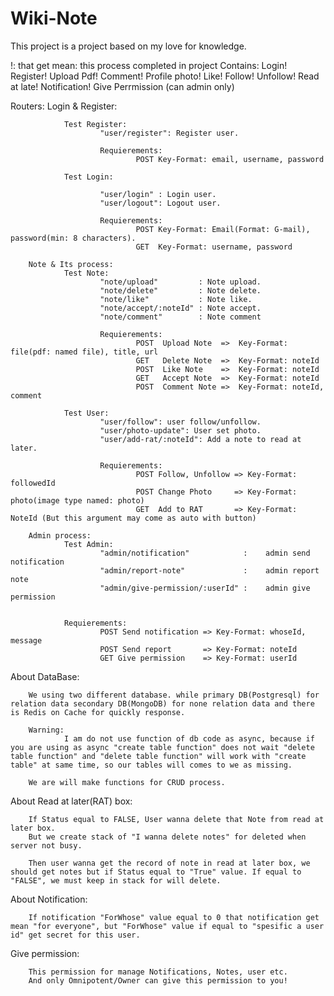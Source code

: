 # Wiki-Note
This project is a project based on my love for knowledge.

!: that get mean: this process completed in project
Contains: 
        Login!
        Register! 
        Upload Pdf!
        Comment!
        Profile photo! 
        Like!
        Follow!
        Unfollow!
        Read at late!
        Notification!
        Give Perrmission (can admin only)  


Routers:
        Login & Register:

                Test Register:
                        "user/register": Register user.

                        Requierements: 
                                POST Key-Format: email, username, password  
                
                Test Login: 

                        "user/login" : Login user.
                        "user/logout": Logout user.  
                        
                        Requierements: 
                                POST Key-Format: Email(Format: G-mail), password(min: 8 characters).
                                GET  Key-Format: username, password 
        
        Note & Its process:
                Test Note:
                        "note/upload"         : Note upload.
                        "note/delete"         : Note delete. 
                        "note/like"           : Note like.  
                        "note/accept/:noteId" : Note accept.  
                        "note/comment"        : Note comment  
                
                        Requierements:
                                POST  Upload Note  =>  Key-Format: file(pdf: named file), title, url
                                GET   Delete Note  =>  Key-Format: noteId
                                POST  Like Note    =>  Key-Format: noteId
                                GET   Accept Note  =>  Key-Format: noteId
                                POST  Comment Note =>  Key-Format: noteId, comment
       
                Test User:
                        "user/follow": user follow/unfollow. 
                        "user/photo-update": User set photo.    
                        "user/add-rat/:noteId": Add a note to read at later.

                        Requierements: 
                                POST Follow, Unfollow => Key-Format: followedId 
                                POST Change Photo     => Key-Format: photo(image type named: photo) 
                                GET  Add to RAT       => Key-Format: NoteId (But this argument may come as auto with button)

        Admin process:
                Test Admin:
                        "admin/notification"            :    admin send notification 
                        "admin/report-note"             :    admin report note   
                        "admin/give-permission/:userId" :    admin give permission 


                Requierements: 
                        POST Send notification => Key-Format: whoseId, message
                        POST Send report       => Key-Format: noteId 
                        GET Give permission    => Key-Format: userId 

About DataBase:

        We using two different database. while primary DB(Postgresql) for relation data secondary DB(MongoDB) for none relation data and there is Redis on Cache for quickly response.
        
        Warning: 
                I am do not use function of db code as async, because if you are using as async "create table function" does not wait "delete table function" and "delete table function" will work with "create table" at same time, so our tables will comes to we as missing.

        We are will make functions for CRUD process.  


About Read at later(RAT) box:
       
        If Status equal to FALSE, User wanna delete that Note from read at later box. 
        But we create stack of "I wanna delete notes" for deleted when server not busy.
        
        Then user wanna get the record of note in read at later box, we should get notes but if Status equal to "True" value. If equal to "FALSE", we must keep in stack for will delete.


About Notification: 
        
        If notification "ForWhose" value equal to 0 that notification get mean "for everyone", but "ForWhose" value if equal to "spesific a user id" get secret for this user.

Give permission: 

        This permission for manage Notifications, Notes, user etc.
        And only Omnipotent/Owner can give this permission to you!